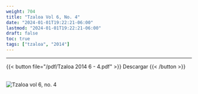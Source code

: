 ```yaml
---
weight: 704
title: "Tzaloa Vol 6, No. 4"
date: "2024-01-01T19:22:21-06:00"
lastmod: "2024-01-01T19:22:21-06:00"
draft: false
toc: true
tags: ["tzaloa", "2014"]
---
```

- - - - - - - - -
{{< button file="/pdf/Tzaloa 2014 6 - 4.pdf" >}}   Descargar {{< /button >}} 
######
![Tzaloa vol 6, no. 4](/images/portada/6-4.jpeg)